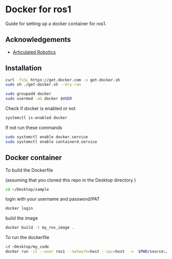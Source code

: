 # Docker for ros1

Guide for setting up a docker container for ros1.


## Acknowledgements

 - [Articulated Robotics](https://github.com/joshnewans/dockerfile_example)



## Installation

```bash
curl -fsSL https://get.docker.com -o get-docker.sh
sudo sh ./get-docker.sh --dry-run
  ```
```bash
sudo groupadd docker
sudo usermod -aG docker $USER
```
Check if docker is enabled or not 
```bash
systemctl is-enabled docker 
```
If not run these commands
```bash
sudo systemctl enable docker.service
sudo systemctl enable containerd.service
```



    
## Docker container

To build the Dockerfile 

(assuming that you cloned this repo in the Desktop directory )
```bash
cd ~/Desktop/sample
```
login with your username and password/PAT
```bash
docker login
```
build the image
```bash
docker build -t my_ros_image .
```

To run the dockerfile 
```bash
cd ~Desktop/my_code
docker run -it --user ros1 --network=host --ipc=host  -v  $PWD/source:/my_source_code -v /tmp/.X11-unix:/tmp/.X11-unix:rw --env=DISPLAY my_ros_image
```

